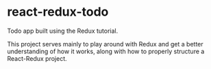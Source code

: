 # react-redux-todo

Todo app built using the Redux tutorial.

This project serves mainly to play around with Redux and get a better understanding of how it works, along with how to properly structure a React-Redux project.
